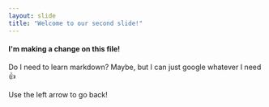 ```yaml
---
layout: slide
title: "Welcome to our second slide!"
---
```

#### I'm making a change on this file!
Do I need to learn markdown? Maybe, but I can just google whatever I need :+1:

Use the left arrow to go back!
